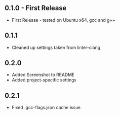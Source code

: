 ## 0.1.0 - First Release
* First Release - tested on Ubuntu x64, gcc and g++

## 0.1.1
* Cleaned up settings taken from linter-clang

## 0.2.0
* Added Screenshot to README
* Added project-specific settings

## 0.2.1
* Fixed .gcc-flags.json cache issue
